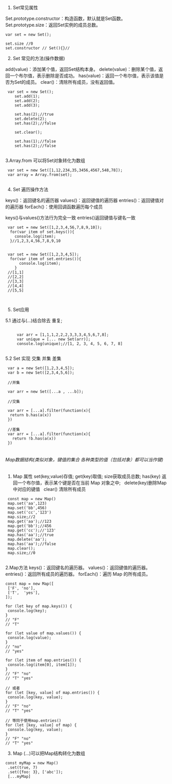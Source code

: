 1. Set常见属性

Set.prototype.constructor：构造函数，默认就是Set函数。
Set.prototype.size：返回Set实例的成员总数。

```
var set = new Set();

set.size //0 
set.constructor // Set(){}//

```

2.  Set 常见的方法(操作数据)

add(value)：添加某个值，返回Set结构本身。
delete(value)：删除某个值，返回一个布尔值，表示删除是否成功。
has(value)：返回一个布尔值，表示该值是否为Set的成员。
clear()：清除所有成员，没有返回值。

```
 var set = new Set();
    set.add(1);
    set.add(2);
    set.add(3);
    
    set.has(2);//true
    set.delete(2);
    set.has(2);//false
    
    set.clear();
    
    set.has(1);//false
    set.has(2);//false
    
```

3.Array.from 可以将Set对象转化为数组

```
 var set = new Set([1,12,234,35,3456,4567,548,78]);
 var array = Array.from(set);
 
```
4. Set 遍历操作方法 

keys()：返回键名的遍历器
values()：返回键值的遍历器
entries()：返回键值对的遍历器
forEach()：使用回调函数遍历每个成员

keys()与values()方法行为完全一致
entries()返回键值与键名一致

```
 var set = new Set([1,2,3,4,56,7,8,9,10]);  
  for(var item of set.keys()){
    console.log(item);
  }//1,2,3,4,56,7,8,9,10
  
  
 var set = new Set([1,2,3,4,5]);  
  for(var item of set.entries()){
      console.log(item);
    }
 //[1,1]
 //[2,2]
 //[3,3]
 //[4,4]
 //[5,5]
   
  
```

5. Set应用

 5.1 通过与(...)结合除去 重复; 
  
```
  
     var arr = [1,1,1,2,2,2,3,3,3,4,5,6,7,8];
     var unique = [... new Set(arr)];
     console.log(unique);//[1, 2, 3, 4, 5, 6, 7, 8]
     
  ```
 
 5.2 Set 实现 交集 并集 差集 
 
 ```
  var a = new Set([1,2,3,4,5]); 
  var b = new Set([2,3,4,5,6]);
  
  //并集
  
  var arr = new Set([...a , ...b]);
  
  //交集
  
  var arr = [...a].filter(function(x){
   return b.has(a(x))
  })
  
  //差集
  var arr = [...a].filter(function(x){
    return !b.has(a(x))
  })
  
 ```


###### Map数据结构(类似对象，键值的集合 各种类型的值（包括对象）都可以当作键)

1. Map 属性 
   set(key,value)存值;
   get(key)取值; size获取成员总数; 
   has(key) 返回一个布尔值，表示某个键是否在当前 Map 对象之中;
   delete(key)删除Map中对应的键值
   clear() 清除所有成员
   
```
 const map = new Map()
 map.set('aa',123)
 map.set('bb',456)
 map.set('cc','123')
 map.size;//2
 map.get('aa');//123
 map.get('bb');//456
 map.get('cc');//'123'
 map.has('aa');//true
 map.delete('aa');
 map.has('aa');//false
 map.clear();
 map.size;//0
 
```
2.Map方法 
 keys()：返回键名的遍历器。
 values()：返回键值的遍历器。
 entries()：返回所有成员的遍历器。
 forEach()：遍历 Map 的所有成员。
 
 
 ```
 const map = new Map([
  ['F', 'no'],
  ['T',  'yes'],
]);

for (let key of map.keys()) {
  console.log(key);
}
// "F"
// "T"

for (let value of map.values()) {
  console.log(value);
}
// "no"
// "yes"

for (let item of map.entries()) {
  console.log(item[0], item[1]);
}
// "F" "no"
// "T" "yes"

// 或者
for (let [key, value] of map.entries()) {
  console.log(key, value);
}
// "F" "no"
// "T" "yes"

// 等同于使用map.entries()
for (let [key, value] of map) {
  console.log(key, value);
}
// "F" "no"
// "T" "yes"

 ```
 3. Map (...)可以把Map结构转化为数组
 
 
 ```
 const myMap = new Map()
  .set(true, 7)
  .set({foo: 3}, ['abc']);
  [...myMap]

 ```
 
